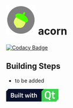 # ![acorn](android-sources/res/drawable/icon.png) acorn

[![Codacy Badge](https://api.codacy.com/project/badge/Grade/e0c5aa410def431492939be1699b67f7)](https://www.codacy.com/app/DrKaoliN/acorn?utm_source=github.com&amp;utm_medium=referral&amp;utm_content=achieveaholic/acorn&amp;utm_campaign=Badge_Grade)

## Building Steps

* to be added

[![built-with-qt](resources/images/Built_with_Qt.png)](https://www.qt.io/)
